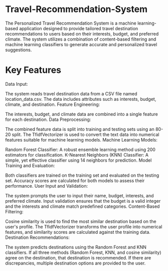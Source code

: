 # Travel-Recommendation-System

The Personalized Travel Recommendation System is a machine learning-based application designed to provide tailored travel destination recommendations to users based on their interests, budget, and preferred climate. The system utilizes a combination of content-based filtering and machine learning classifiers to generate accurate and personalized travel suggestions.

# Key Features
Data Input:

The system reads travel destination data from a CSV file named location_data.csv.
The data includes attributes such as interests, budget, climate, and destination.
Feature Engineering:

The interests, budget, and climate data are combined into a single feature for each destination.
Data Preprocessing:

The combined feature data is split into training and testing sets using an 80-20 split.
The TfidfVectorizer is used to convert the text data into numerical features suitable for machine learning models.
Machine Learning Models:

Random Forest Classifier: A robust ensemble learning method using 200 estimators for classification.
K-Nearest Neighbors (KNN) Classifier: A simple, yet effective classifier using 14 neighbors for prediction.
Model Training and Evaluation:

Both classifiers are trained on the training set and evaluated on the testing set.
Accuracy scores are calculated for both models to assess their performance.
User Input and Validation:

The system prompts the user to input their name, budget, interests, and preferred climate.
Input validation ensures that the budget is a valid integer and the interests and climate match predefined categories.
Content-Based Filtering:

Cosine similarity is used to find the most similar destination based on the user's profile.
The TfidfVectorizer transforms the user profile into numerical features, and similarity scores are calculated against the training data.
Destination Recommendations:

The system predicts destinations using the Random Forest and KNN classifiers.
If all three methods (Random Forest, KNN, and cosine similarity) agree on the destination, that destination is recommended.
If there are discrepancies, multiple destination options are provided to the user.

